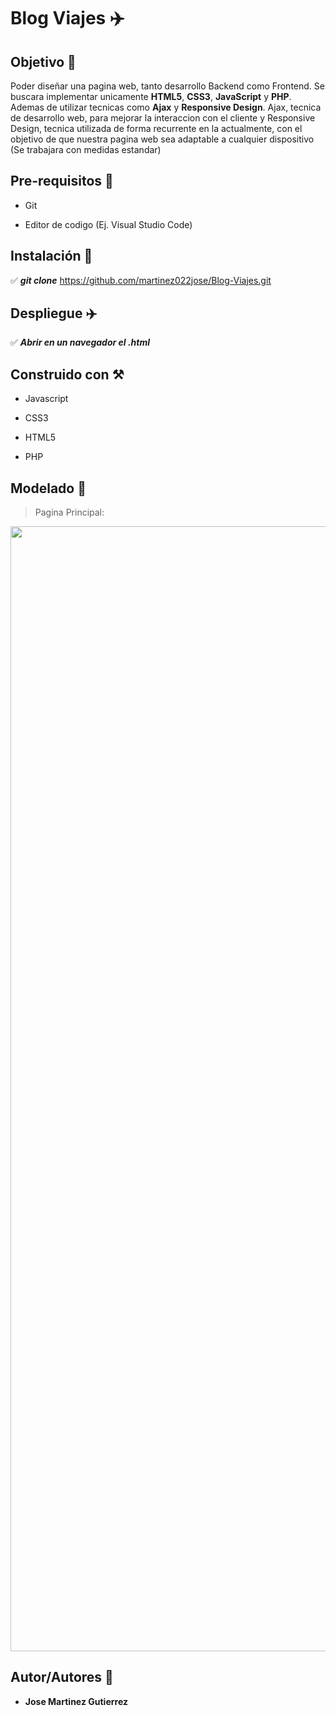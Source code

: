 # Blog Viajes :airplane:

## Objetivo :dart:
Poder diseñar una pagina web, tanto desarrollo Backend como Frontend. Se buscara implementar unicamente **HTML5**, **CSS3**, **JavaScript** y **PHP**. Ademas de utilizar tecnicas como **Ajax** y **Responsive Design**. Ajax, tecnica de desarrollo web, para mejorar la interaccion con el cliente y Responsive Design, tecnica utilizada de forma recurrente en la actualmente, con el objetivo de que nuestra pagina web sea adaptable a cualquier dispositivo (Se trabajara con medidas estandar)

## Pre-requisitos :page_with_curl:

* Git

* Editor de codigo (Ej. Visual Studio Code)

## Instalación :wrench:

  :white_check_mark:  ***git clone*** https://github.com/martinez022jose/Blog-Viajes.git <br>
  
## Despliegue :airplane:

 :white_check_mark: ***Abrir en un navegador el .html*** <br>
 
 ## Construido con :hammer_and_pick:

* Javascript

* CSS3

* HTML5

* PHP


## Modelado :memo:
> Pagina Principal:

<img height="1800px" width="900px" src="https://github.com/martinez022jose/Blog-Viajes/blob/master/public/screenShotsReadMe/index.png"/>

## Autor/Autores :pushpin:
* **Jose Martinez Gutierrez**
